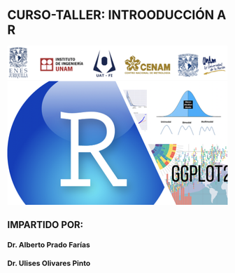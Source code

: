 # CURSO-TALLER: INTROODUCCIÓN A R

![alt text](figs/header.png)
![alt text](figs/r.png)

## IMPARTIDO POR: 
### Dr. Alberto Prado Farías 
### Dr. Ulises Olivares Pinto



